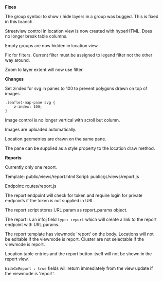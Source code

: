 **Fixes**

The group symbol to show / hide layers in a group was bugged. This is fixed in this branch.

Streetview control in location view is now created with hyperHTML. Does no longer break table columns.

Empty groups are now hidden in location view.

Fix for filters. Current filter must be assigned to legend filter not the other way around.

Zoom to layer extent will now use filter.


**Changes**

Set zindex for svg in panes to 100 to prevent polygons drawn on top of images.

```
.leaflet-map-pane svg {
    z-index: 100;
}
```

Image control is no longer vertical with scroll but column.

Images are uploaded automatically.

Location geometries are drawn on the same pane.

The pane can be supplied as a style property to the location draw method.

**Reports**

Currently only one report.

Template: public/views/report.html
Script: public/js/views/report.js

Endpoint: routes/report.js

The report endpoint will check for token and require login for private endpoints if the token is not supplied in URL.

The report script stores URL param as report_params object.

The report is an infoj field `type: report` which will create a link to the report endpoint with URL params.

The report template has viewmode 'report' on the body. Locations will not be editable if the viewmode is report. Cluster are not selectable if the viewmode is report.

Location table entries and the report button itself will not be shown in the report view.

`hideInReport : true` fields will return immediately from the view update if the viewmode is 'report'.

